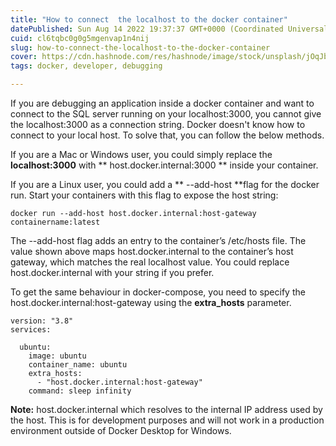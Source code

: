 ```yaml
---
title: "How to connect  the localhost to the docker container"
datePublished: Sun Aug 14 2022 19:37:37 GMT+0000 (Coordinated Universal Time)
cuid: cl6tqbc0g0g5mgenvap1n4nij
slug: how-to-connect-the-localhost-to-the-docker-container
cover: https://cdn.hashnode.com/res/hashnode/image/stock/unsplash/jOqJbvo1P9g/upload/f47748a76f6217cf65a2722931ebcbf1.jpeg
tags: docker, developer, debugging

---
```


If you are debugging an application inside a docker container and want to connect to the SQL server running on your localhost:3000, you cannot give the localhost:3000 as a connection string. Docker doesn't know how to connect to your local host. To solve that, you can follow the below methods.

If you are a Mac or Windows user, you could simply replace the **localhost:3000** with \*\* host.docker.internal:3000 \*\* inside your container.

If you are a Linux user, you could add a \*\* --add-host \*\*flag for the docker run. Start your containers with this flag to expose the host string:

```plaintext
docker run --add-host host.docker.internal:host-gateway containername:latest
```

The --add-host flag adds an entry to the container’s /etc/hosts file. The value shown above maps host.docker.internal to the container’s host gateway, which matches the real localhost value. You could replace host.docker.internal with your string if you prefer.

To get the same behaviour in docker-compose, you need to specify the host.docker.internal:host-gateway using the **extra\_hosts** parameter.

```plaintext
version: "3.8"
services:

  ubuntu:
    image: ubuntu
    container_name: ubuntu
    extra_hosts:
      - "host.docker.internal:host-gateway"
    command: sleep infinity
```

**Note:** host.docker.internal which resolves to the internal IP address used by the host. This is for development purposes and will not work in a production environment outside of Docker Desktop for Windows.